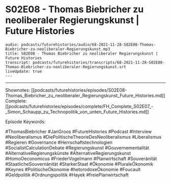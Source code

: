 # S02E08 - Thomas Biebricher zu neoliberaler Regierungskunst | Future Histories

```audio-note
audio: podcasts/futurehistories/audio/68-2021-11-28-S02E08-Thomas-Biebricher-zu-neoliberaler-Regierungskunst.mp3
title: S02E08 - Thomas Biebricher zu neoliberaler Regierungskunst | Future Histories
transcript: podcasts/futurehistories/transcripts/68-2021-11-28-S02E08-Thomas-Biebricher-zu-neoliberaler-Regierungskunst.srt
liveUpdate: true
---

```
---

Shownotes: [[podcasts/futurehistories/episodes/S02E08-Thomas_Biebricher_zu_neoliberaler_Regierungskunst_Future_Histories.md]]
Complete: [[podcasts/futurehistories/episodes/complete/FH_Complete_S02E07_-_Simon_Schaupp_zu_Technopolitik_von_unten_Future_Histories.md]]


Episode Keywords:

#ThomasBiebricher #JanGroos #FutureHistories #Podcast #Interview #Neoliberalismus #DiePolitischeTheorieDesNeoliberalismus #Liberalismus #Regieren #Governance #Herrschaftstechnologien #SocialistCalculationDebate #Regierungskunst #Gouvernementalität #AlternativeRegierungskünste #AlternativeRegierungskunst #HomoOeconomicus #FriederVogelmann #Planwirtschaft #Souveränität #StaatlicheSouvernänität #StarkerStaat #Ökonomie #PluraleÖkonomik #Keynes #PolitischeÖkonomie #hetorodoxeÖkonomie #Foucault #Geldpolitik #Ordnungspolitik #Hayek #freiePlanwirtschaft
